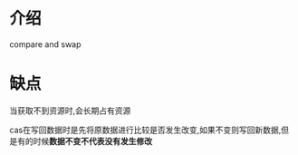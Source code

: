 # 介绍

compare and swap

# 缺点

当获取不到资源时,会长期占有资源

cas在写回数据时是先将原数据进行比较是否发生改变,如果不变则写回新数据,但是有的时候**数据不变不代表没有发生修改**

 